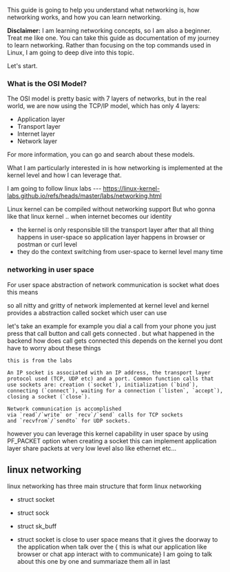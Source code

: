 This guide is going to help you understand what networking is, how networking works, and how you can learn networking.

**Disclaimer:** I am learning networking concepts, so I am also a beginner. Treat me like one. You can take this guide as documentation of my journey to learn networking. Rather than focusing on the top commands used in Linux, I am going to deep dive into this topic.


Let's start.

### What is the OSI Model?

The OSI model is pretty basic with 7 layers of networks, but in the real world, we are now using the TCP/IP model, which has only 4 layers:

- Application layer
- Transport layer
- Internet layer
- Network layer

For more information, you can go and search about these models.

What I am particularly interested in is how networking is implemented at the kernel level and how I can leverage that.

I am going to follow linux labs --- https://linux-kernel-labs.github.io/refs/heads/master/labs/networking.html

Linux kernel can be compiled without networking support 
But who  gonna like that linux kernel .. when internet becomes our identity

- the kernel is only responsible till the transport layer after that all thing happens in user-space so application layer happens in browser or postman or curl level 
- they do the context switching from user-space to kernel level many time

### networking in user space 

For user space abstraction of network communication is socket
what does this means 

so all nitty and gritty of network implemented at kernel level and kernel provides a abstraction called socket which user can use

let's take an example for example you dial a call from your phone you just press that call button and call gets connected . but what happened in the backend how does call gets connected this depends on the kernel you dont have to worry about these things 

```
this is from the labs

An IP socket is associated with an IP address, the transport layer protocol used (TCP, UDP etc) and a port. Common function calls that use sockets are: creation (`socket`), initialization (`bind`), connecting (`connect`), waiting for a connection (`listen`, `accept`), closing a socket (`close`).

Network communication is accomplished via `read`/`write` or `recv`/`send` calls for TCP sockets and `recvfrom`/`sendto` for UDP sockets.
```

however you can leverage this kernel capability in user space 
by using 
PF_PACKET option when creating a socket 
this can implement application layer share packets at very low level also like ethernet etc...

## linux networking
 linux networking has three main structure that form linux networking 

- struct socket
- struct sock
- struct sk_buff

- struct socket is close to user space means that it gives the doorway to the application when talk over the { this is what our application like browser or chat app  interact with to communicate}
 I am going to talk about this one by one and summariaze them all in last


